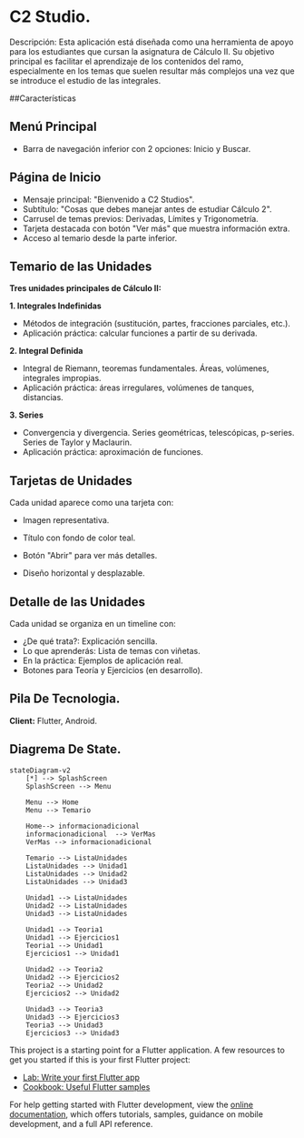 # C2 Studio.

Descripción: Esta aplicación está diseñada como una herramienta de apoyo para los estudiantes que cursan la asignatura de Cálculo II. Su objetivo principal es facilitar el aprendizaje de los contenidos del ramo, especialmente en los temas que suelen resultar más complejos una vez que se introduce el estudio de las integrales.

##Características

## Menú Principal

- Barra de navegación inferior con 2 opciones: Inicio y Buscar.


## Página de Inicio

- Mensaje principal: "Bienvenido a C2 Studios".
- Subtítulo: "Cosas que debes manejar antes de estudiar Cálculo 2".
- Carrusel de temas previos: Derivadas, Límites y Trigonometría.
- Tarjeta destacada con botón "Ver más" que muestra información extra.
- Acceso al temario desde la parte inferior.


## Temario de las Unidades
**Tres unidades principales de Cálculo II:**

**1. Integrales Indefinidas**

- Métodos de integración (sustitución, partes, fracciones parciales, etc.).
- Aplicación práctica: calcular funciones a partir de su derivada.


**2. Integral Definida**

- Integral de Riemann, teoremas fundamentales.
Áreas, volúmenes, integrales impropias.
- Aplicación práctica: áreas irregulares, volúmenes de tanques, distancias.


**3. Series**

- Convergencia y divergencia.
Series geométricas, telescópicas, p-series.
Series de Taylor y Maclaurin.
- Aplicación práctica: aproximación de funciones.




## Tarjetas de Unidades

Cada unidad aparece como una tarjeta con:

- Imagen representativa.
- Título con fondo de color teal.
- Botón "Abrir" para ver más detalles.


- Diseño horizontal y desplazable.


## Detalle de las Unidades

Cada unidad se organiza en un timeline con: 

- ¿De qué trata?: Explicación sencilla.
- Lo que aprenderás: Lista de temas con viñetas.
- En la práctica: Ejemplos de aplicación real.
- Botones para Teoría y Ejercicios (en desarrollo).

## Pila De Tecnologia.

**Client:** Flutter, Android.

## Diagrema De State.

```mermaid
stateDiagram-v2
    [*] --> SplashScreen
    SplashScreen --> Menu 

    Menu --> Home 
    Menu --> Temario 

    Home--> informacionadicional 
    informacionadicional  --> VerMas
    VerMas --> informacionadicional 
    
    Temario --> ListaUnidades
    ListaUnidades --> Unidad1
    ListaUnidades --> Unidad2
    ListaUnidades --> Unidad3
    
    Unidad1 --> ListaUnidades 
    Unidad2 --> ListaUnidades 
    Unidad3 --> ListaUnidades
    
    Unidad1 --> Teoria1 
    Unidad1 --> Ejercicios1 
    Teoria1 --> Unidad1
    Ejercicios1 --> Unidad1
    
    Unidad2 --> Teoria2 
    Unidad2 --> Ejercicios2 
    Teoria2 --> Unidad2
    Ejercicios2 --> Unidad2
    
    Unidad3 --> Teoria3 
    Unidad3 --> Ejercicios3 
    Teoria3 --> Unidad3
    Ejercicios3 --> Unidad3
```

This project is a starting point for a Flutter application.
A few resources to get you started if this is your first Flutter project:

- [Lab: Write your first Flutter app](https://docs.flutter.dev/get-started/codelab)
- [Cookbook: Useful Flutter samples](https://docs.flutter.dev/cookbook)

For help getting started with Flutter development, view the
[online documentation](https://docs.flutter.dev/), which offers tutorials,
samples, guidance on mobile development, and a full API reference.
